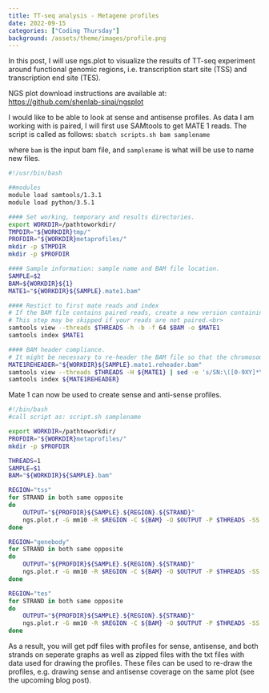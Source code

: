 ```yaml
---
title: TT-seq analysis - Metagene profiles
date: 2022-09-15
categories: ["Coding Thursday"]
background: /assets/theme/images/profile.png
---
```


In this post, I will use ngs.plot to visualize the results of TT-seq experiment around functional genomic regions, i.e. transcription start site (TSS) and transcription end site (TES).

NGS plot download instructions are available at: https://github.com/shenlab-sinai/ngsplot

I would like to be able to look at sense and antisense profiles. As data I am working with is paired, I will first use SAMtools to get MATE 1 reads. 
The script is called as follows: ```sbatch scripts.sh bam samplename```

where ```bam``` is the input bam file, and ```samplename``` is what will be use to name new files. 

```bash
#!/usr/bin/bash

##modules
module load samtools/1.3.1
module load python/3.5.1

#### Set working, temporary and results directories.
export WORKDIR=/pathtoworkdir/
TMPDIR="${WORKDIR}tmp/"
PROFDIR="${WORKDIR}metaprofiles/"
mkdir -p $TMPDIR
mkdir -p $PROFDIR

#### Sample information: sample name and BAM file location.
SAMPLE=$2
BAM=${WORKDIR}${1}
MATE1="${WORKDIR}${SAMPLE}.mate1.bam"

#### Restict to first mate reads and index 
# If the BAM file contains paired reads, create a new version containing only the first mate reads.<br>
# This step may be skipped if your reads are not paired.<br>
samtools view --threads $THREADS -h -b -f 64 $BAM -o $MATE1
samtools index $MATE1

#### BAM header compliance.
# It might be necessary to re-header the BAM file so that the chromosome names match those in the ngs.plot database, e.g. standard chromosomes preceeded with "chr" for mm10
MATE1REHEADER="${WORKDIR}${SAMPLE}.mate1.reheader.bam"
samtools view --threads $THREADS -H ${MATE1} | sed -e 's/SN:\([0-9XY]*\)/SN:chr\1/' -e 's/SN:MT/SN:chrM/' | samtools reheader - ${MATE1} > ${MATE1REHEADER}
samtools index ${MATE1REHEADER}
```
Mate 1 can now be used to create sense and anti-sense profiles. 

```bash
#!/bin/bash
#call script as: script.sh samplename

export WORKDIR=/pathtoworkdir/
PROFDIR="${WORKDIR}metaprofiles/"
mkdir -p $PROFDIR

THREADS=1
SAMPLE=$1
BAM="${WORKDIR}${SAMPLE}.bam"

REGION="tss"
for STRAND in both same opposite
do
    OUTPUT="${PROFDIR}${SAMPLE}.${REGION}.${STRAND}"
    ngs.plot.r -G mm10 -R $REGION -C ${BAM} -O $OUTPUT -P $THREADS -SS $STRAND -SE 1 -L 5000 -F chipseq -D ensembl
done

REGION="genebody"
for STRAND in both same opposite
do
    OUTPUT="${PROFDIR}${SAMPLE}.${REGION}.${STRAND}"
    ngs.plot.r -G mm10 -R $REGION -C ${BAM} -O $OUTPUT -P $THREADS -SS $STRAND -SE 1 -L 5000 -F chipseq -D ensembl
done

REGION="tes"
for STRAND in both same opposite
do
    OUTPUT="${PROFDIR}${SAMPLE}.${REGION}.${STRAND}"
    ngs.plot.r -G mm10 -R $REGION -C ${BAM} -O $OUTPUT -P $THREADS -SS $STRAND -SE 1 -L 5000 -F chipseq -D ensembl
done

```

As a result, you will get pdf files with profiles for sense, antisense, and both strands on seperate graphs as well as zipped files with the txt files with data used for drawing the profiles. These files can be used to re-draw the profiles, e.g. drawing sense and antisense coverage on the same plot (see the upcoming blog post). 





